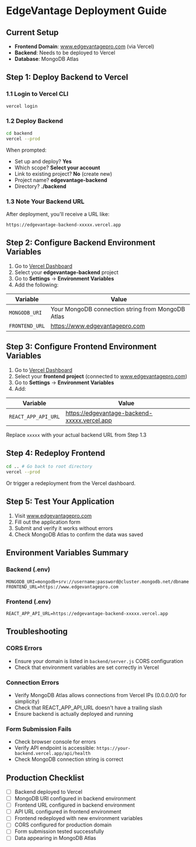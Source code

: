 # EdgeVantage Deployment Guide

## Current Setup
- **Frontend Domain**: www.edgevantagepro.com (via Vercel)
- **Backend**: Needs to be deployed to Vercel
- **Database**: MongoDB Atlas

## Step 1: Deploy Backend to Vercel

### 1.1 Login to Vercel CLI
```bash
vercel login
```

### 1.2 Deploy Backend
```bash
cd backend
vercel --prod
```

When prompted:
- Set up and deploy? **Yes**
- Which scope? **Select your account**
- Link to existing project? **No** (create new)
- Project name? **edgevantage-backend**
- Directory? **./backend**

### 1.3 Note Your Backend URL
After deployment, you'll receive a URL like:
```
https://edgevantage-backend-xxxxx.vercel.app
```

## Step 2: Configure Backend Environment Variables

1. Go to [Vercel Dashboard](https://vercel.com/dashboard)
2. Select your **edgevantage-backend** project
3. Go to **Settings** → **Environment Variables**
4. Add the following:

| Variable | Value |
|----------|-------|
| `MONGODB_URI` | Your MongoDB connection string from MongoDB Atlas |
| `FRONTEND_URL` | https://www.edgevantagepro.com |

## Step 3: Configure Frontend Environment Variables

1. Go to [Vercel Dashboard](https://vercel.com/dashboard)
2. Select your **frontend project** (connected to www.edgevantagepro.com)
3. Go to **Settings** → **Environment Variables**
4. Add:

| Variable | Value |
|----------|-------|
| `REACT_APP_API_URL` | https://edgevantage-backend-xxxxx.vercel.app |

Replace `xxxxx` with your actual backend URL from Step 1.3

## Step 4: Redeploy Frontend

```bash
cd .. # Go back to root directory
vercel --prod
```

Or trigger a redeployment from the Vercel dashboard.

## Step 5: Test Your Application

1. Visit www.edgevantagepro.com
2. Fill out the application form
3. Submit and verify it works without errors
4. Check MongoDB Atlas to confirm the data was saved

## Environment Variables Summary

### Backend (.env)
```
MONGODB_URI=mongodb+srv://username:password@cluster.mongodb.net/dbname
FRONTEND_URL=https://www.edgevantagepro.com
```

### Frontend (.env)
```
REACT_APP_API_URL=https://edgevantage-backend-xxxxx.vercel.app
```

## Troubleshooting

### CORS Errors
- Ensure your domain is listed in `backend/server.js` CORS configuration
- Check that environment variables are set correctly in Vercel

### Connection Errors
- Verify MongoDB Atlas allows connections from Vercel IPs (0.0.0.0/0 for simplicity)
- Check that REACT_APP_API_URL doesn't have a trailing slash
- Ensure backend is actually deployed and running

### Form Submission Fails
- Check browser console for errors
- Verify API endpoint is accessible: `https://your-backend.vercel.app/api/health`
- Check MongoDB connection string is correct

## Production Checklist

- [ ] Backend deployed to Vercel
- [ ] MongoDB URI configured in backend environment
- [ ] Frontend URL configured in backend environment
- [ ] API URL configured in frontend environment
- [ ] Frontend redeployed with new environment variables
- [ ] CORS configured for production domain
- [ ] Form submission tested successfully
- [ ] Data appearing in MongoDB Atlas